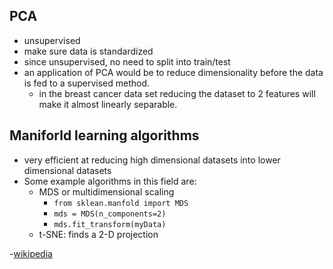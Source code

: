 ## PCA
- unsupervised
- make sure data is standardized
- since unsupervised, no need to split into train/test
- an application of PCA would be to reduce dimensionality before the data is fed to a supervised method.
    - in the breast cancer data set reducing the dataset to 2 features will make it almost linearly separable.



## Maniforld learning algorithms
- very efficient at reducing high dimensional datasets into lower dimensional datasets
- Some example algorithms in this field are:
    - MDS or multidimensional scaling
        - `from sklean.manfold import MDS`
        - `mds = MDS(n_components=2)`
        - `mds.fit_transform(myData)`
    - t-SNE: finds a 2-D projection 


-[wikipedia](https://en.wikipedia.org/wiki/Nonlinear_dimensionality_reduction)